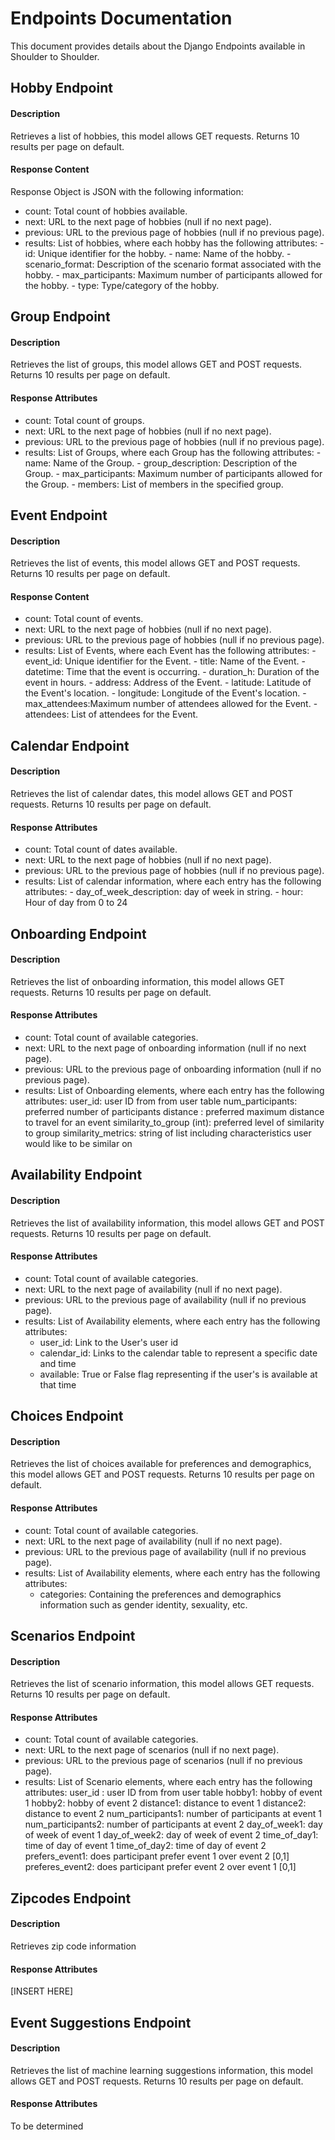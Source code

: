 # Endpoints Documentation

This document provides details about the Django Endpoints available in Shoulder to Shoulder.

## Hobby Endpoint

#### Description
Retrieves a list of hobbies, this model allows GET requests. Returns 10 results per page on default.

#### Response Content 
Response Object is JSON with the following information:

- count: Total count of hobbies available.
- next: URL to the next page of hobbies (null if no next page).
- previous: URL to the previous page of hobbies (null if no previous page).
- results: List of hobbies, where each hobby has the following attributes:
        - id: Unique identifier for the hobby.
        - name: Name of the hobby.
        - scenario_format: Description of the scenario format associated with the hobby.
        - max_participants: Maximum number of participants allowed for the hobby.
        - type: Type/category of the hobby.


## Group Endpoint

#### Description
Retrieves the list of groups, this model allows GET and POST requests. Returns 10 results per page on default.

#### Response Attributes 
- count: Total count of groups.
- next: URL to the next page of hobbies (null if no next page).
- previous: URL to the previous page of hobbies (null if no previous page).
- results: List of Groups, where each Group has the following attributes:
        - name: Name of the Group.
        - group_description: Description of the Group.
        - max_participants: Maximum number of participants allowed for the Group.
        - members: List of members in the specified group.


## Event Endpoint

#### Description
Retrieves the list of events, this model allows GET and POST requests. Returns 10 results per page on default.

#### Response Content 
- count: Total count of events.
- next: URL to the next page of hobbies (null if no next page).
- previous: URL to the previous page of hobbies (null if no previous page).
- results: List of Events, where each Event has the following attributes:
        - event_id: Unique identifier for the Event.
        - title: Name of the Event.
        - datetime: Time that the event is occurring.
        - duration_h: Duration of the event in hours.
        - address: Address of the Event.
        - latitude: Latitude of the Event's location.
        - longitude: Longitude of the Event's location.
        - max_attendees:Maximum number of attendees allowed for the Event.
        - attendees: List of attendees for the Event.


## Calendar Endpoint

#### Description
Retrieves the list of calendar dates, this model allows GET and POST requests. Returns 10 results per page on default.

#### Response Attributes 
- count: Total count of dates available.
- next: URL to the next page of hobbies (null if no next page).
- previous: URL to the previous page of hobbies (null if no previous page).
- results: List of calendar information, where each entry has the following attributes:
        - day_of_week_description: day of week in string.
        - hour: Hour of day from 0 to 24



## Onboarding Endpoint

#### Description
Retrieves the list of onboarding information, this model allows GET requests. Returns 10 results per page on default.

#### Response Attributes 
- count: Total count of available categories.
- next: URL to the next page of onboarding information (null if no next page).
- previous: URL to the previous page of onboarding information (null if no previous page).
- results: List of Onboarding elements, where each entry has the following attributes:
        user_id: user ID from from user table
        num_participants: preferred number of participants
        distance : preferred maximum distance to travel for an event
        similarity_to_group (int): preferred level of similarity to group
        similarity_metrics: string of list including characteristics user would like to be similar on 


## Availability Endpoint


#### Description
Retrieves the list of availability information, this model allows GET and POST requests. Returns 10 results per page on default.

#### Response Attributes 

- count: Total count of available categories.
- next: URL to the next page of availability (null if no next page).
- previous: URL to the previous page of availability (null if no previous page).
- results: List of Availability elements, where each entry has the following attributes:
    - user_id: Link to the User's user id
    - calendar_id: Links to the calendar table to represent a specific date and time 
    - available: True or False flag representing if the user's is available at that time


## Choices Endpoint

#### Description
Retrieves the list of choices available for preferences and demographics, this model allows GET and POST requests. Returns 10 results per page on default.

#### Response Attributes 
- count: Total count of available categories.
- next: URL to the next page of availability (null if no next page).
- previous: URL to the previous page of availability (null if no previous page).
- results: List of Availability elements, where each entry has the following attributes:
    - categories: Containing the preferences and demographics information such as gender identity, sexuality, etc.


## Scenarios Endpoint

#### Description
Retrieves the list of scenario information, this model allows GET requests. Returns 10 results per page on default.

#### Response Attributes 
- count: Total count of available categories.
- next: URL to the next page of scenarios (null if no next page).
- previous: URL to the previous page of scenarios (null if no previous page).
- results: List of Scenario elements, where each entry has the following attributes:
        user_id : user ID from from user table
        hobby1: hobby of event 1
        hobby2: hobby of event 2
        distance1: distance to event 1
        distance2: distance to event 2
        num_participants1: number of participants at event 1
        num_participants2: number of participants at event 2
        day_of_week1: day of week of event 1
        day_of_week2: day of week of event 2
        time_of_day1: time of day of event 1
        time_of_day2: time of day of event 2
        prefers_event1: does participant prefer event 1 over event 2 [0,1]
        preferes_event2: does participant prefer event 2 over event 1 [0,1]


## Zipcodes Endpoint

#### Description
Retrieves zip code information

#### Response Attributes 
[INSERT HERE]


## Event Suggestions Endpoint

#### Description
Retrieves the list of machine learning suggestions information, this model allows GET and POST requests. Returns 10 results per page on default.

#### Response Attributes 
To be determined

